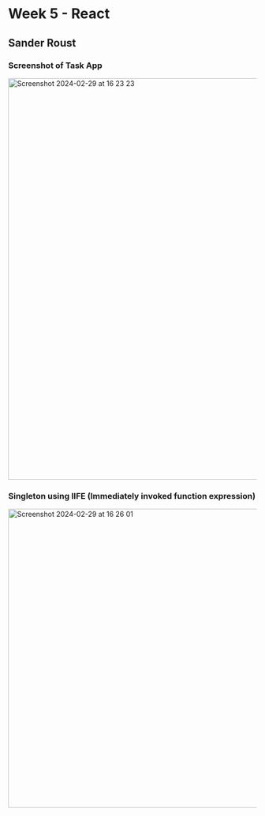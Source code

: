 # Week 5 - React

## Sander Roust

### Screenshot of Task App
<img width="814" alt="Screenshot 2024-02-29 at 16 23 23" src="https://github.com/snadering/TypeScriptCourse/assets/113049401/0ace9d30-ff2c-4323-9ed1-f769dffbfe7a">

### Singleton using IIFE (Immediately invoked function expression)
<img width="606" alt="Screenshot 2024-02-29 at 16 26 01" src="https://github.com/snadering/TypeScriptCourse/assets/113049401/c43956ab-50c4-4d1a-81e4-4ceab77987bc">

